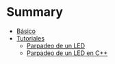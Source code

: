 # Summary

* [Básico](basics/README.md)
* [Tutoriales](Tutorials.md)
    * [Parpadeo de un LED](Blink.md)
    * [Parpadeo de un LED en C++](Blink2.md)

